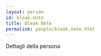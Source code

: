 ```yaml
---
layout: person
id: bleak.note
title: Bleak Note
permalink: people/bleak.note.html
---
```


Dettagli della persona